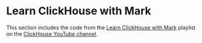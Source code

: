 # Learn ClickHouse with Mark

This section includes the code from the [Learn ClickHouse with Mark](https://www.youtube.com/watch?v=Rhe-kUyrFUE&list=PL0Z2YDlm0b3gcY5R_MUo4fT5bPqUQ66ep) playlist on the [ClickHouse YouTube channel](https://www.youtube.com/@ClickHouseDB).
